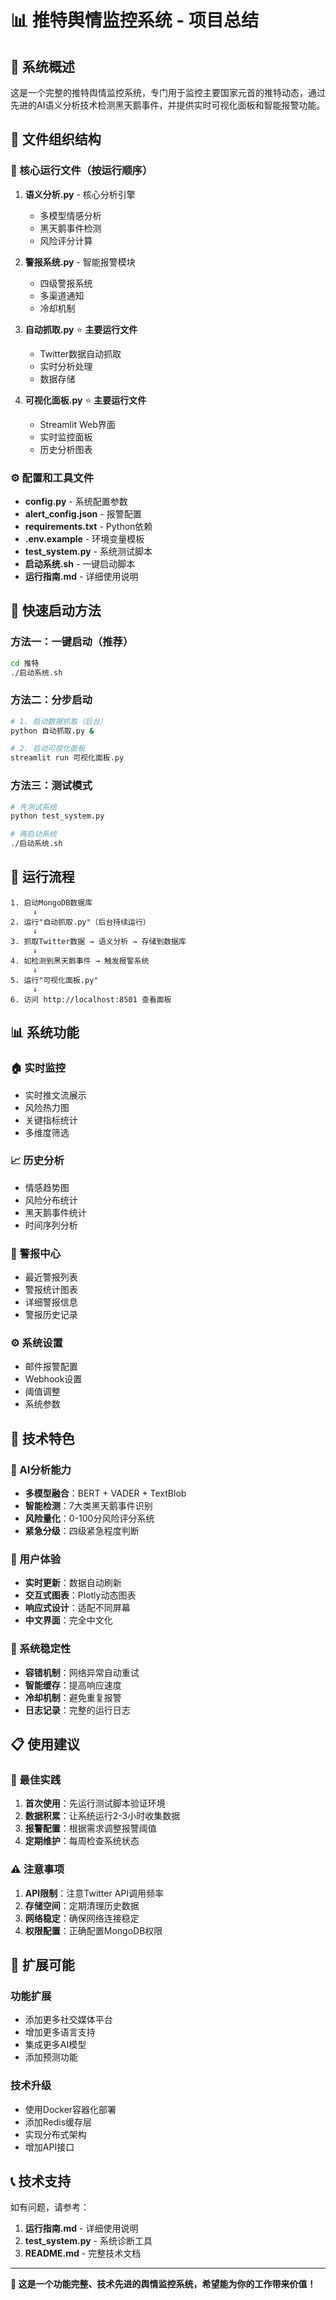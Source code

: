 # 📊 推特舆情监控系统 - 项目总结

## 🎯 系统概述

这是一个完整的推特舆情监控系统，专门用于监控主要国家元首的推特动态，通过先进的AI语义分析技术检测黑天鹅事件，并提供实时可视化面板和智能报警功能。

## 📁 文件组织结构

### 🔧 核心运行文件（按运行顺序）

1. **语义分析.py** - 核心分析引擎
   - 多模型情感分析
   - 黑天鹅事件检测
   - 风险评分计算

2. **警报系统.py** - 智能报警模块
   - 四级警报系统
   - 多渠道通知
   - 冷却机制

3. **自动抓取.py** ⭐ **主要运行文件**
   - Twitter数据自动抓取
   - 实时分析处理
   - 数据存储

4. **可视化面板.py** ⭐ **主要运行文件**
   - Streamlit Web界面
   - 实时监控面板
   - 历史分析图表

### ⚙️ 配置和工具文件

- **config.py** - 系统配置参数
- **alert_config.json** - 报警配置
- **requirements.txt** - Python依赖
- **.env.example** - 环境变量模板
- **test_system.py** - 系统测试脚本
- **启动系统.sh** - 一键启动脚本
- **运行指南.md** - 详细使用说明

## 🚀 快速启动方法

### 方法一：一键启动（推荐）
```bash
cd 推特
./启动系统.sh
```

### 方法二：分步启动
```bash
# 1. 启动数据抓取（后台）
python 自动抓取.py &

# 2. 启动可视化面板
streamlit run 可视化面板.py
```

### 方法三：测试模式
```bash
# 先测试系统
python test_system.py

# 再启动系统
./启动系统.sh
```

## 🔄 运行流程

```
1. 启动MongoDB数据库
     ↓
2. 运行"自动抓取.py"（后台持续运行）
     ↓
3. 抓取Twitter数据 → 语义分析 → 存储到数据库
     ↓
4. 如检测到黑天鹅事件 → 触发报警系统
     ↓
5. 运行"可视化面板.py"
     ↓
6. 访问 http://localhost:8501 查看面板
```

## 📊 系统功能

### 🏠 实时监控
- 实时推文流展示
- 风险热力图
- 关键指标统计
- 多维度筛选

### 📈 历史分析
- 情感趋势图
- 风险分布统计
- 黑天鹅事件统计
- 时间序列分析

### 🚨 警报中心
- 最近警报列表
- 警报统计图表
- 详细警报信息
- 警报历史记录

### ⚙️ 系统设置
- 邮件报警配置
- Webhook设置
- 阈值调整
- 系统参数

## 🎨 技术特色

### 🧠 AI分析能力
- **多模型融合**：BERT + VADER + TextBlob
- **智能检测**：7大类黑天鹅事件识别
- **风险量化**：0-100分风险评分系统
- **紧急分级**：四级紧急程度判断

### 📱 用户体验
- **实时更新**：数据自动刷新
- **交互式图表**：Plotly动态图表
- **响应式设计**：适配不同屏幕
- **中文界面**：完全中文化

### 🔧 系统稳定性
- **容错机制**：网络异常自动重试
- **智能缓存**：提高响应速度
- **冷却机制**：避免重复报警
- **日志记录**：完整的运行日志

## 📋 使用建议

### 🎯 最佳实践
1. **首次使用**：先运行测试脚本验证环境
2. **数据积累**：让系统运行2-3小时收集数据
3. **报警配置**：根据需求调整报警阈值
4. **定期维护**：每周检查系统状态

### ⚠️ 注意事项
1. **API限制**：注意Twitter API调用频率
2. **存储空间**：定期清理历史数据
3. **网络稳定**：确保网络连接稳定
4. **权限配置**：正确配置MongoDB权限

## 🔮 扩展可能

### 功能扩展
- 添加更多社交媒体平台
- 增加更多语言支持
- 集成更多AI模型
- 添加预测功能

### 技术升级
- 使用Docker容器化部署
- 添加Redis缓存层
- 实现分布式架构
- 增加API接口

## 📞 技术支持

如有问题，请参考：
1. **运行指南.md** - 详细使用说明
2. **test_system.py** - 系统诊断工具
3. **README.md** - 完整技术文档

---

**🎉 这是一个功能完整、技术先进的舆情监控系统，希望能为你的工作带来价值！**